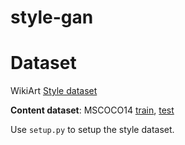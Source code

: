 # style-gan

# Dataset
WikiArt [Style dataset](https://drive.google.com/file/d/1vTChp3nU5GQeLkPwotrybpUGUXj12BTK/view?pli=1)

**Content dataset**: MSCOCO14 [train](http://images.cocodataset.org/zips/train2014.zip), [test](http://images.cocodataset.org/zips/test2014.zip)

Use `setup.py` to setup the style dataset.
